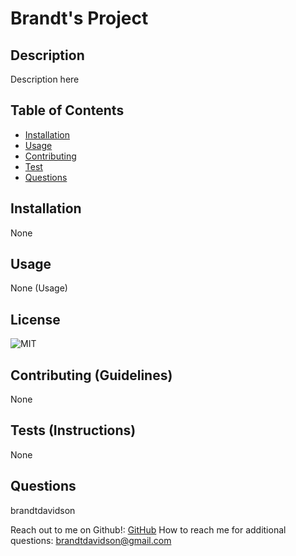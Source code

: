 
  

  # Brandt's Project


  ## Description 
  Description here

  
  ## Table of Contents
  - [Installation](#installation)
  - [Usage](#usage)
  - [Contributing](#contributing)
  - [Test](#test)
  - [Questions](#questions)
  ## Installation
  None

  ## Usage
  None (Usage)

  ## License
  ![MIT](https://img.shields.io/badge/License-MIT-blue.svg)

  ## Contributing (Guidelines)
  None 

  ## Tests (Instructions)
  None 

  ## Questions
  brandtdavidson

  Reach out to me on Github!: [GitHub](https://github.com/brandtdavidson)
  How to reach me for additional questions: brandtdavidson@gmail.com

